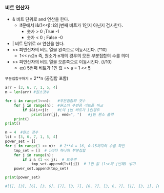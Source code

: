 ### 비트 연산자

- & 비트 단위로 and 연산을 한다.
  - if문에서 i&(1<<j): i의 j번째 비트가 1인지 아닌지 검사한다.
    - 숫자 > 0   ;True    -1         
    - 숫자 < 0   ; False  -0        
- | 비트 단위로 or 연산을 한다.
- << 피연산자의 비트 열을 왼쪽으로 이동시킨다.  (*10)
  - 1<< n:2n 즉, 원소가 n개의 경우의 모든 부분집합의 수를 의미
- \>> 피연산자의 비트 열을 오른쪽으로 이동시킨다. (//10) 
  - ex)   5번째 비트가 1인 값   =>          a = 1  <<  <u>5</u>

`부분집합구하기`  =  2**n (공집합 포함)

```python
arr = [3, 6, 7, 1, 5, 4]
n = len(arr) #원소갯수

for i in range(1<<n):   #부분집합의 갯수
    for j in range(n):  #원소의 수만큼 비트를 비교
        if i&(i<<j):    #i의 j번 비트가 1인경우
            print(arr[j], end=", ")   #j번 원소 출력
    print()
print()
```



```python
n = 4  #원소 갯수
lst = [3, 6, 7, 1, 5, 4]
power_set = []
for i in range(1 << n):  # 2**4 = 16, 0~15까지의 수를 확인
    tmp_set = []  # i마다 하나의 부분집합
    for j in range(n):
        if i & (1 << j):  # 트루면
            tmp_set.append(lst[j])  # 1인 값 (lst의 j번째) 넣기
    power_set.append(tmp_set)

print(power_set)

#[[], [3], [6], [3, 6], [7], [3, 7], [6, 7], [3, 6, 7], [1], [3, 1], [6, 1], [3, 6, 1], [7, 1], [3, 7, 1], [6, 7, 1], [3, 6, 7, 1]]
```


